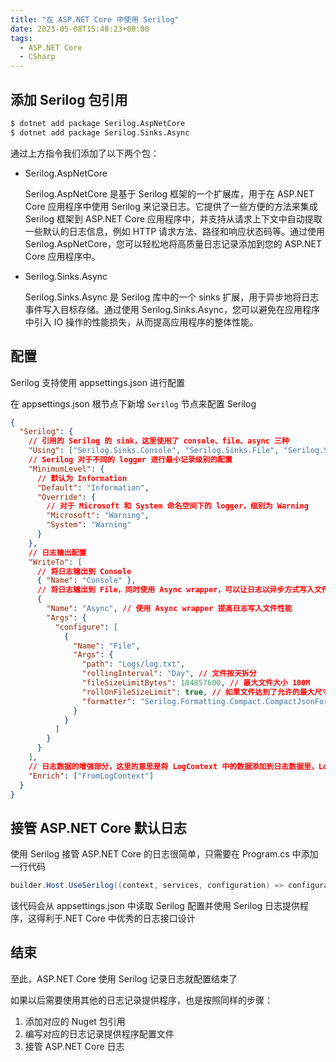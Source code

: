 ```yaml
---
title: "在 ASP.NET Core 中使用 Serilog"
date: 2023-05-08T15:48:23+08:00
tags:
  - ASP.NET Core
  - CSharp
---
```


## 添加 Serilog 包引用

```bash
$ dotnet add package Serilog.AspNetCore
$ dotnet add package Serilog.Sinks.Async
```

通过上方指令我们添加了以下两个包：

- Serilog.AspNetCore

  Serilog.AspNetCore 是基于 Serilog 框架的一个扩展库，用于在 ASP.NET Core 应用程序中使用 Serilog 来记录日志。它提供了一些方便的方法来集成 Serilog 框架到 ASP.NET Core 应用程序中，并支持从请求上下文中自动提取一些默认的日志信息，例如 HTTP 请求方法、路径和响应状态码等。通过使用 Serilog.AspNetCore，您可以轻松地将高质量日志记录添加到您的 ASP.NET Core 应用程序中。

- Serilog.Sinks.Async

  Serilog.Sinks.Async 是 Serilog 库中的一个 sinks 扩展，用于异步地将日志事件写入目标存储。通过使用 Serilog.Sinks.Async，您可以避免在应用程序中引入 IO 操作的性能损失，从而提高应用程序的整体性能。

## 配置

Serilog 支持使用 appsettings.json 进行配置

在 appsettings.json 根节点下新增 `Serilog` 节点来配置 Serilog

```json
{
  "Serilog": {
    // 引用的 Serilog 的 sink，这里使用了 console、file、async 三种
    "Using": ["Serilog.Sinks.Console", "Serilog.Sinks.File", "Serilog.Sinks.Async"],
    // Serilog 对于不同的 logger 进行最小记录级别的配置
    "MinimumLevel": {
      // 默认为 Information
      "Default": "Information",
      "Override": {
        // 对于 Microsoft 和 System 命名空间下的 logger，级别为 Warning
        "Microsoft": "Warning",
        "System": "Warning"
      }
    },
    // 日志输出配置
    "WriteTo": [
      // 将日志输出到 Console
      { "Name": "Console" },
      // 将日志输出到 File，同时使用 Async wrapper，可以让日志以异步方式写入文件
      {
        "Name": "Async", // 使用 Async wrapper 提高日志写入文件性能
        "Args": {
          "configure": [
            {
              "Name": "File",
              "Args": {
                "path": "Logs/log.txt",
                "rollingInterval": "Day", // 文件按天拆分
                "fileSizeLimitBytes": 104857600, // 最大文件大小 100M
                "rollOnFileSizeLimit": true, // 如果文件达到了允许的最大尺寸，也拆分
                "formatter": "Serilog.Formatting.Compact.CompactJsonFormatter, Serilog.Formatting.Compact" // 格式化器，紧凑的 Json 压缩
              }
            }
          ]
        }
      }
    ],
    // 日志数据的增强部分，这里的意思是将 LogContext 中的数据添加到日志数据里，LogContext 类似于一个堆栈，记录了一些自定义的环境数据，如 ASP.NET Core 的 HttpContext 信息，异常信息等等
    "Enrich": ["FromLogContext"]
  }
}
```

## 接管 ASP.NET Core 默认日志

使用 Serilog 接管 ASP.NET Core 的日志很简单，只需要在 Program.cs 中添加一行代码

```csharp
builder.Host.UseSerilog((context, services, configuration) => configuration.ReadFrom.Configuration(context.Configuration));
```

该代码会从 appsettings.json 中读取 Serilog 配置并使用 Serilog 日志提供程序，这得利于.NET Core 中优秀的日志接口设计

## 结束

至此，ASP.NET Core 使用 Serilog 记录日志就配置结束了

如果以后需要使用其他的日志记录提供程序，也是按照同样的步骤：

1. 添加对应的 Nuget 包引用
2. 编写对应的日志记录提供程序配置文件
3. 接管 ASP.NET Core 日志
